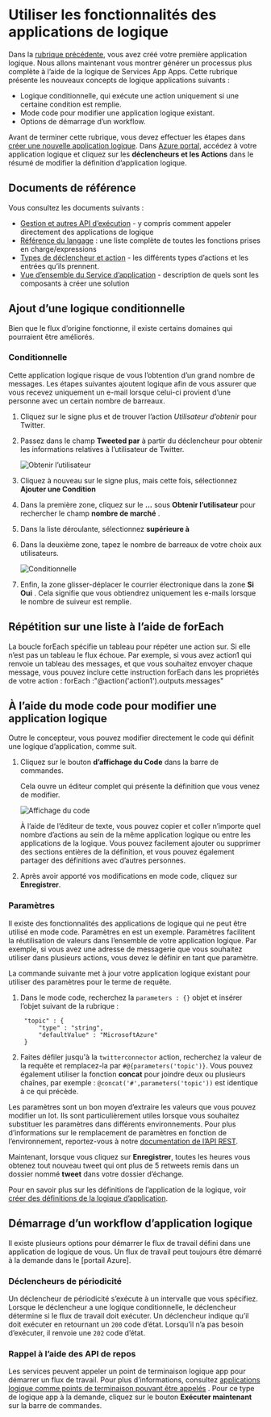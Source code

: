 <properties 
    pageTitle="Utiliser les fonctionnalités de l’application de la logique | Microsoft Azure" 
    description="Apprenez à utiliser les fonctionnalités avancées des applications de logique." 
    authors="stepsic-microsoft-com" 
    manager="erikre" 
    editor="" 
    services="logic-apps" 
    documentationCenter=""/>

<tags
    ms.service="logic-apps"
    ms.workload="integration"
    ms.tgt_pltfrm="na"
    ms.devlang="na"
    ms.topic="article"
    ms.date="03/28/2016"
    ms.author="stepsic"/> 
    
# <a name="use-logic-apps-features"></a>Utiliser les fonctionnalités des applications de logique

Dans la [rubrique précédente](app-service-logic-create-a-logic-app.md), vous avez créé votre première application logique. Nous allons maintenant vous montrer générer un processus plus complète à l’aide de la logique de Services App Apps. Cette rubrique présente les nouveaux concepts de logique applications suivants :

- Logique conditionnelle, qui exécute une action uniquement si une certaine condition est remplie.
- Mode code pour modifier une application logique existant.
- Options de démarrage d’un workflow.

Avant de terminer cette rubrique, vous devez effectuer les étapes dans [créer une nouvelle application logique](app-service-logic-create-a-logic-app.md). Dans [Azure portal], accédez à votre application logique et cliquez sur les **déclencheurs et les Actions** dans le résumé de modifier la définition d’application logique.

## <a name="reference-material"></a>Documents de référence

Vous consultez les documents suivants :

- [Gestion et autres API d’exécution](https://msdn.microsoft.com/library/azure/mt643787.aspx) - y compris comment appeler directement des applications de logique
- [Référence du langage](https://msdn.microsoft.com/library/azure/mt643789.aspx) : une liste complète de toutes les fonctions prises en charge/expressions
- [Types de déclencheur et action](https://msdn.microsoft.com/library/azure/mt643939.aspx) - les différents types d’actions et les entrées qu’ils prennent.
- [Vue d’ensemble du Service d’application](../app-service/app-service-value-prop-what-is.md) - description de quels sont les composants à créer une solution

## <a name="adding-conditional-logic"></a>Ajout d’une logique conditionnelle

Bien que le flux d’origine fonctionne, il existe certains domaines qui pourraient être améliorés. 


### <a name="conditional"></a>Conditionnelle
Cette application logique risque de vous l’obtention d’un grand nombre de messages. Les étapes suivantes ajoutent logique afin de vous assurer que vous recevez uniquement un e-mail lorsque celui-ci provient d’une personne avec un certain nombre de barreaux. 

1. Cliquez sur le signe plus et de trouver l’action *Utilisateur d’obtenir* pour Twitter.

2. Passez dans le champ **Tweeted par** à partir du déclencheur pour obtenir les informations relatives à l’utilisateur de Twitter.

    ![Obtenir l’utilisateur](./media/app-service-logic-use-logic-app-features/getuser.png)

3. Cliquez à nouveau sur le signe plus, mais cette fois, sélectionnez **Ajouter une Condition**

4. Dans la première zone, cliquez sur le **...** sous **Obtenir l’utilisateur** pour rechercher le champ **nombre de marché** .

5. Dans la liste déroulante, sélectionnez **supérieure à**

6. Dans la deuxième zone, tapez le nombre de barreaux de votre choix aux utilisateurs.

    ![Conditionnelle](./media/app-service-logic-use-logic-app-features/conditional.png)

7.  Enfin, la zone glisser-déplacer le courrier électronique dans la zone **Si Oui** . Cela signifie que vous obtiendrez uniquement les e-mails lorsque le nombre de suiveur est remplie.

## <a name="repeating-over-a-list-with-foreach"></a>Répétition sur une liste à l’aide de forEach

La boucle forEach spécifie un tableau pour répéter une action sur. Si elle n’est pas un tableau le flux échoue. Par exemple, si vous avez action1 qui renvoie un tableau des messages, et que vous souhaitez envoyer chaque message, vous pouvez inclure cette instruction forEach dans les propriétés de votre action : forEach :"@action('action1').outputs.messages"
 

## <a name="using-the-code-view-to-edit-a-logic-app"></a>À l’aide du mode code pour modifier une application logique

Outre le concepteur, vous pouvez modifier directement le code qui définit une logique d’application, comme suit. 

1. Cliquez sur le bouton **d’affichage du Code** dans la barre de commandes. 

    Cela ouvre un éditeur complet qui présente la définition que vous venez de modifier.

    ![Affichage du code](./media/app-service-logic-use-logic-app-features/codeview.png)

    À l’aide de l’éditeur de texte, vous pouvez copier et coller n’importe quel nombre d’actions au sein de la même application logique ou entre les applications de la logique. Vous pouvez facilement ajouter ou supprimer des sections entières de la définition, et vous pouvez également partager des définitions avec d’autres personnes.

2. Après avoir apporté vos modifications en mode code, cliquez sur **Enregistrer**. 

### <a name="parameters"></a>Paramètres
Il existe des fonctionnalités des applications de logique qui ne peut être utilisé en mode code. Paramètres en est un exemple. Paramètres facilitent la réutilisation de valeurs dans l’ensemble de votre application logique. Par exemple, si vous avez une adresse de messagerie que vous souhaitez utiliser dans plusieurs actions, vous devez le définir en tant que paramètre.

La commande suivante met à jour votre application logique existant pour utiliser des paramètres pour le terme de requête.

1. Dans le mode code, recherchez la `parameters : {}` objet et insérer l’objet suivant de la rubrique :

        "topic" : {
            "type" : "string",
            "defaultValue" : "MicrosoftAzure"
        }
    
2. Faites défiler jusqu'à la `twitterconnector` action, recherchez la valeur de la requête et remplacez-la par `#@{parameters('topic')}`.
    Vous pouvez également utiliser la fonction **concat** pour joindre deux ou plusieurs chaînes, par exemple : `@concat('#',parameters('topic'))` est identique à ce qui précède. 
 
Les paramètres sont un bon moyen d’extraire les valeurs que vous pouvez modifier un lot. Ils sont particulièrement utiles lorsque vous souhaitez substituer les paramètres dans différents environnements. Pour plus d’informations sur le remplacement de paramètres en fonction de l’environnement, reportez-vous à notre [documentation de l’API REST](https://msdn.microsoft.com/library/mt643787.aspx).

Maintenant, lorsque vous cliquez sur **Enregistrer**, toutes les heures vous obtenez tout nouveau tweet qui ont plus de 5 retweets remis dans un dossier nommé **tweet** dans votre dossier d’échange.

Pour en savoir plus sur les définitions de l’application de la logique, voir [créer des définitions de la logique d’application](app-service-logic-author-definitions.md).

## <a name="starting-a-logic-app-workflow"></a>Démarrage d’un workflow d’application logique
Il existe plusieurs options pour démarrer le flux de travail défini dans une application de logique de vous. Un flux de travail peut toujours être démarré à la demande dans le [portail Azure].

### <a name="recurrence-triggers"></a>Déclencheurs de périodicité
Un déclencheur de périodicité s’exécute à un intervalle que vous spécifiez. Lorsque le déclencheur a une logique conditionnelle, le déclencheur détermine si le flux de travail doit exécuter. Un déclencheur indique qu’il doit exécuter en retournant un `200` code d’état. Lorsqu’il n’a pas besoin d’exécuter, il renvoie une `202` code d’état.

### <a name="callback-using-rest-apis"></a>Rappel à l’aide des API de repos
Les services peuvent appeler un point de terminaison logique app pour démarrer un flux de travail. Pour plus d’informations, consultez [applications logique comme points de terminaison pouvant être appelés](app-service-logic-connector-http.md) . Pour ce type de logique app à la demande, cliquez sur le bouton **Exécuter maintenant** sur la barre de commandes. 

<!-- Shared links -->
[Azure portal]: https://portal.azure.com 